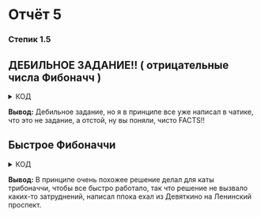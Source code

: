 # Отчёт 5 
### Степик 1.5 
## ДЕБИЛЬНОЕ ЗАДАНИЕ!! ( отрицательные числа Фибоначч ) 
<details>
<summary>КОД</summary>
<p>
  
```haskell
fibr 0 = 0
fibr 1 = 1
fibr n = fibr (n-1) + fibr (n-2)


fibl 0 = 0
fibl 1 = 1
fibl n = fibl (n+2) - fibl (n+1)

fibonacci :: Integer -> Integer
fibonacci n
        | n < 0     = fibl n
        | otherwise = fibr n

```
<p>
</details>

**Вывод:** Дебильное задание, но я в принципе все уже написал в чатике, что это не задание, а отстой, ну вы поняли, чисто FACTS!!

## Быстрое Фибоначчи 
<details>
<summary>КОД</summary>
<p>
  
```haskell
fibonacci n
        | n == 0    = 0
        | n > 0     = fibr (n+1) [1, 0]
        | otherwise = fibl (n-1) [1, 0]

fibr 1 _ = 1
fibr n lst
  | n > length lst = fibr n (head1 + head2 : lst)
  | otherwise      = head lst
  where
      head1 = head lst
      head2 = head $ tail lst



fibl (-1) _ = 1
fibl n lst
  | abs n > length lst = fibl n (head2 - head1 : lst)
  | otherwise          = head lst
  where
      head1 = head lst
      head2 = head $ tail lst
```
<p>
</details>

**Вывод:** В принципе очень похожее решение делал для каты трибоначчи, чтобы все быстро работало, так что решение не вызвало каких-то затруднений, написал ппока ехал из Девяткино на Ленинский проспект.  

